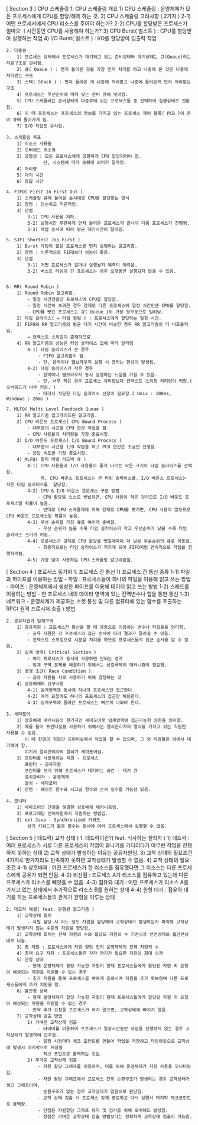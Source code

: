 [ Section 3 ] CPU 스케쥴링
	1. CPU 스케쥴링 개요
		1) CPU 스케쥴링 : 운영체제가 모든 프로세스에게 CPU를 할당/해제 하는 것.
		2) CPU 스케쥴링 고려사항 ( 2가지 )
			2-1) 어떤 프로세서에게 CPU 리소스를 주어야 하는가?
			2-2) CPU를 할당받은 프로세스가 얼마으 ㅣ시간동안 CPU를 사용해야 하는가?
		3) CPU Burst( 벌스트 ) : CPU를 할당받아 실행하는 작업
		4) I/O Burst( 벌스트 ) : I/O를 할당받아 입출력 작업
		
	2. 다중큐
		1) 프로세스 상태에서 프로세스가 대기하고 있는 준비상태와 대기상태는 큐(Queue)라는 자료구조로 관리됨.
		2) 큐( Queue ) : 먼저 들어온 것을 가장 먼저 처리를 하고 나중에 온 것은 나중에 처리받는 구조
		3) 스택( Stack ) : 먼저 들어온 게 나중에 처리받고 나중에 들어온게 먼저 처리받는 구조
		4) 프로세스는 우선순위에 따라 맞는 준비 큐에 넣어짐.
		5) CPU 스케쥴러는 준비상태의 다중큐에 있는 프로세스들 중 선택하여 실행상태로 전환함.
		6) 이 때 프로세스는 프로세스의 정보를 가지고 있는 프로세스 제어 블록( PCB )이 준비 큐에 들어가게 됨.
		7) I/O 작업도 유사함.
		   
	3. 스케쥴링 목표
		1) 리소스 사용율
		2) 오버헤드 최소화
		3) 공평성 : 모든 프로세스에게 공평하게 CPU 할당되어야 함.
				  단, 시스템에 따라 공평에 의미가 달라짐.
		4) 처리량 
		5) 대기 시간
		6) 응답 시간
	
	4. FIFO( First In First Out )
		1) 스케쥴링 큐에 들어온 순서대로 CPU를 할당받는 방식
		2) 장점 : 단순하고 직관적임.
		3) 단점 
			3-1) CPU 사용율 저하.
			3-2) 실행시간 무관하게 먼저 들어온 프로세스가 끝나야 다름 프로세스가 진행됨.
			3-3) 작업 순서에 따라 평균 대기시간이 달라짐.
	
	5. SJF( Shortest Jop First )
		1) Burst 타임이 짧은 프로세스를 먼저 실행하는 알고리즘.
		2) 장점 : 이론적으로 FIFO보다 성능이 좋음.
		3) 단점 
			3-1) 어떤 프로세스가 얼마나 실행될지 예측이 어려움.
			3-2) 버스트 타임이 긴 프로세스는 아주 오랫동안 실행되지 않을 수 있음.
		
	
	6. RR( Round Robin )
		1) Round Robin 알고리즘.
			- 일정 시간만큼만 프로세스에 CPU를 할당함.
			- 일정 시간이 초과한 경우 강제로 다른 프로세스에 일정 시간만큼 CPU를 할당함.
			- CPU를 뺏긴 프로세스는 큐( Queue )의 가장 뒷부분으로 밀려남.
		2) 타임 슬라이스( = 타임 퀀텀 ) : 프로세스에게 할당하는 일정 시간.
		3) FIFO와 RR 알고리즘의 평균 대기 시간이 비슷한 경우 RR 알고리즘이 더 비효율적임.
			→ 컨텍스트 스위칭이 존재하므로.
		4) RR 알고리즘의 성능은 타임 슬라이스 값에 따라 달라짐
			4-1) 타임 슬라이스가 큰 경우
				- FIFO 알고리즘이 됨.
				- 단, 음악이나 웹브라우저 실행 시 끊키는 현상이 발생됨.
			4-2) 타임 슬라이스가 작은 경우
				- 음악이나 웹브라우저 동시 실행하는 느낌을 가질 수 있음.
				- 단, 너무 작은 경우 프로세스 처리량보다 컨텍스트 스위칭 처리량이 커짐.( 오버헤드가 너무 커짐. )
				- 따라서 적당한 타임 슬라이스 선정이 필요함.( Unix : 100ms, Windows : 20ms )
	
	7. MLFQ( Multi Level Feedback Queue )
		1) RR 알고리즘 업그레이드된 알고리즘.
		2) CPU 바운드 프로세스( CPU Bound Process )
			- 대부분의 시간을 CPU 연산 작업을 함.
			- CPU 사용율과 처리량을 가장 중요시함.
		3) I/O 바운드 프로세스( I/O Bound Process )
			- 대부분의 시간을 I/O 작업을 하고 PCU 연산은 조금만 진행함.
			- 응답 속도를 가장 중요시함.
		4) MLFQ( 멀티 레벨 피드백 큐 )
			4-1) CPU 사용율과 I/O 사용율이 좋게 나오는 작은 크기의 타임 슬라이스를 선택함.
				 즉, CPU 바운스 프로세스는 큰 타임 슬라이스를, I/O 바운스 프로세스는 작은 타임 슬라이스를  할당함.
			4-2) CPU & I/O 바운스 프로세스 구분 방법
				- CPU 할당을 스스로 반납하면, CPU 사용이 적은 것이므로 I/O 바운드 프로세스일 확률이 높음.
				- 반대로 CPU 스케쥴레에 의해 강제로 CPU를 뺏기면, CPU 사용이 많으므로 CPU 바운드 프로세스일 확률이 높음.
			4-3) 우선 순위를 가진 큐를 여러개 준비함.
				- 우선 순위가 높을 수록 타임 슬라이스가 작고 우선순위가 낮을 수록 타임 슬라이스 크기가 커짐.
			4-4) 프로세스가 강제로 CPU 할당을 뺏길때마다 더 낮은 우순순위의 큐로 이동함.
				- 최종적으로는 타임 슬라이스가 커지게 되어 FIFO처럼 연속적으로 작업을 진행하게됨.
			4-5) 가장 많이 사용하는 CPU 스케쥴링 알고리즘임.
		

[ Section 4 ] 프로세스 동기화
	1. 프로세스 간 통신
		1) 프로세스 간 통신 종류
			1-1) 파일과 파이프를 이용하는 방법
				- 파일 : 프로세스들이 하나의 파일을 이용해 읽고 쓰는 방법
				- 파이프 : 운영체제에서 생성한 파이프를 이용해 데이터 읽고 쓰는 방법
			1-2) 스레드를 이용하는 방법
				- 한 프로세스 내의 데이터 영역에 있는 전역변수나 힙을 통한 통신
			1-3) 네트워크
				- 운영체제가 제공하는 소켓 통신 및 다른 컴퓨터에 있는 함수를 호출하는 RPC( 원격 프로시저 호출 ) 방법

	2. 공유자원과 임계구역
		1) 공유자원 : 프로세스간 통신을 할 때 공동으로 이용하는 변수나 파일들을 의미함.
			- 공유 자원은 각 프로세스의 접근 순서에 따라 결과가 달라질 수 있음.
			- 컨텍스트 스위칭으로 시분할 처리를 하므로 프로세스들의 접근 순서를 알 수 없음.
		2) 임계 영역( Critical Section )
			- 여러 프로세스가 동시에 사용하면 안되는 영역
			- 임계 구역 문제를 해결하기 위해서는 상호배제의 매커니즘이 필요함.
		3) 경쟁 조건( Race Condition )
			- 공유 자원을 서로 사용하기 위해 경쟁하는 것
		4) 상호배제의 요구사항
			4-1) 임계영역엔 동시에 하나의 프로세스만 접근한다.
			4-2) 여러 요청에도 하나의 프로세스의 접근만 허용한다.
			4-3) 임계구역에 들어간 프로세스는 빠르게 나와야 한다.
			
	3. 세마포어
		1) 상호배제 매커니즘의 한가지인 세마포어로 임계영역에 접근가능한 권한을 의미함.
		2) 예를 들어 프린터실을 사용하기 위해서는 열쇠관리자의 열쇠를 가지고 있는 직원만 사용할 수 있음.
		   이 때 한명의 직원만 프린터실에서 작업을 할 수 있으며, 그 외 직원들은 밖에서 대기해야 함.
		   여기서 열쇠관리자의 열쇠가 세마포어임.
		3) 프린터를 사용하려는 직원 - 프로세스
		   프린터 - 공유자원
		   프린터를 쓰기 위해 프로세스가 대기하는 공간 - 대기 큐
		   열쇠관리자 - 운영체제
		   열쇠 - 세마포어
		4) 단점 - 웨으트 함수와 시그널 함수의 순서 실수할 가능성 있음.
		
	4. 모니터
		1) 세마포어의 단점을 해결한 상호배제 매커니즘임.
		2) 프로그래밍 언어차원에서 지원하는 방법임.
		3) ex) Java - Synchronized 키워드	
			상기 키워드가 붙은 함수는 동시에 여러 프로세스에서 실행할 수 없음.
	
[ Section 5 ] 데드락( 교착 상태 )
	1. 데드락이란?( feat. 식사하는 철학자 )
		1) 데드락 : 여러 프로세스가 서로 다른 프로세스의 작업이 끝나기를 기다리다가 아무런 작업을 진행하지 못하는 상태
		2) 교착 상태가 발생하는 이유는 공유자원임.
		3) 교착 상태의 필요조건 4가지로 한가지라도 만족하지 못하면 교착상태가 발생할 수 없음.
		4) 교착 상태의 필요조건
			4-1) 상호배재 : 어떤 프로세스가 한 리소스를 점유했다면 그 리소스는 다른 프로세스에게 공유가 되면 안됨.
			4-2) 비선점 : 프로세스 A가 리소스를 점유하고 있는데 다른 프로세스가 리소스를 빼앗을 수 없음.
			4-3) 점유와 대기 : 어떤 프로세스가 리소스 A를 가지고 있는 상태에서 추가적으로 리소스 B를 원하는 상태
			4-4) 원형 대기 : 점유와 대기를 하는 프로세스들의 관계가 원형을 이루는 상태
	
	2. 데드락 해결( feat. 은행원 알고리즘 )
		1) 교착상태 회피
			- 자원 할당 시 어느 정도 자원을 할당해야 교착상태가 발생하는지 파악해 교착상태가 발생하지 않는 수준의 자원을 할당함.
		2) 교착상태 회피는 전체 자원의 수와 할당되 자원의 수 기준으로 안전상태와 불안전상태로 나눔.
		3) 총 자원 : 프로세스에게 자원 할당 전의 운영체제의 전체 자원의 수
		4) 최대 요구 자원 : 프로세스들은 각자 자기가 필요한 자원의 최대 숫자
		5) 안정 상태
			- 현재 운영체제가 할당 가능한 자원이 현재 프로세스들에게 할당된 자원 외 요청이 예상되는 자원을 지원할 수 있는 경우
			- 추가 지원을 통해 프로세스를 빠르게 종료시켜 자원을 추가 확보하여 다른 프로세스들에게 추가 지원을 함.
		6) 불안정 상태 
			- 현재 운영체제가 할당 가능한 자원이 현재 프로세스들에게 할당된 자원 외 요청이 예상되는 자원을 지원할 수 없는 경우
			- 만약 추가 요청을 프로세스가 하지 않으면, 교착상태에 빠지지 않음.
		7) 교착상태 검출 방법
			1) 가벼운 교착상태 검출
				- 타이머를 이용하여 프로세스가 일정시간동안 작업을 진행하지 않는 경우 교착상태가 발생하여 간주함.
				- 일정 시점마다 체크 포인트를 만들어 작업을 저장하고 타임아웃으로 교착상태 발생시 마지막으로 저장됨
				  체크 포인트로 롤백하는 것임.
			2) 무거운 교착상태 검출
				- 자원 할당 그래프를 이용하며, 이를 위해 운영체제가 자원 사용을 모니터링 함.
				- 자원 할당 그래프에서 프로세스 간의 순환구조가 발생하는 경우 교착상태가 생긴 그래프이며,
				  순환구조가 없는 경우 교착상태가 없음으로 판단함.
				- 교착 상태 검출 시 프로세스 강제 종료하고 다시 실행시 마지막 체크포인트로 롤백함.
				- 단점은 자원할당 그래프 유지 및 검사를 위해 오버헤드 발생함.
				- 장점은 가벼운 교착상태 검출 방법보다는 정확하게 교착상태 검출이 가능함.
			
